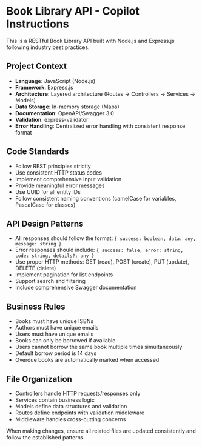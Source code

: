 <!-- Use this file to provide workspace-specific custom instructions to Copilot. For more details, visit https://code.visualstudio.com/docs/copilot/copilot-customization#_use-a-githubcopilotinstructionsmd-file -->

# Book Library API - Copilot Instructions

This is a RESTful Book Library API built with Node.js and Express.js following industry best practices.

## Project Context

- **Language**: JavaScript (Node.js)
- **Framework**: Express.js
- **Architecture**: Layered architecture (Routes → Controllers → Services → Models)
- **Data Storage**: In-memory storage (Maps)
- **Documentation**: OpenAPI/Swagger 3.0
- **Validation**: express-validator
- **Error Handling**: Centralized error handling with consistent response format

## Code Standards

- Follow REST principles strictly
- Use consistent HTTP status codes
- Implement comprehensive input validation
- Provide meaningful error messages
- Use UUID for all entity IDs
- Follow consistent naming conventions (camelCase for variables, PascalCase for classes)

## API Design Patterns

- All responses should follow the format: `{ success: boolean, data: any, message: string }`
- Error responses should include: `{ success: false, error: string, code: string, details?: any }`
- Use proper HTTP methods: GET (read), POST (create), PUT (update), DELETE (delete)
- Implement pagination for list endpoints
- Support search and filtering
- Include comprehensive Swagger documentation

## Business Rules

- Books must have unique ISBNs
- Authors must have unique emails
- Users must have unique emails
- Books can only be borrowed if available
- Users cannot borrow the same book multiple times simultaneously
- Default borrow period is 14 days
- Overdue books are automatically marked when accessed

## File Organization

- Controllers handle HTTP requests/responses only
- Services contain business logic
- Models define data structures and validation
- Routes define endpoints with validation middleware
- Middleware handles cross-cutting concerns

When making changes, ensure all related files are updated consistently and follow the established patterns.

